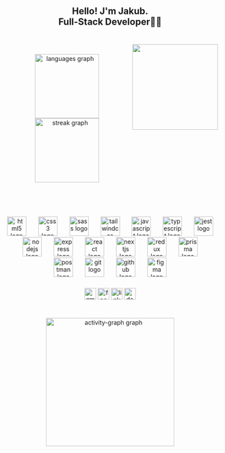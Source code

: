 <h2 align="center">Hello! J'm Jakub.<br>Full-Stack Developer👨‍💻</h2>

###

<br clear="both">

<img align="right" height="200" src="https://media.tenor.com/2QJZIO5GknEAAAAM/batman-rain.gif"  />

###

<div align="center">
  <img src="https://github-readme-stats.vercel.app/api/top-langs?username=jakubdashdev&locale=en&hide_title=false&layout=compact&card_width=320&langs_count=5&theme=rose_pine&hide_border=true" height="150" alt="languages graph"  />
  <img src="https://streak-stats.demolab.com?user=jakubdashdev&locale=en&mode=daily&theme=rose_pine&hide_border=true&border_radius=5" height="150" alt="streak graph"  />
</div>

###

<br clear="both">

<p align="left"></p>

###

<br clear="both">

<div align="center">
  <img src="https://skillicons.dev/icons?i=html" height="45" alt="html5 logo"  />
  <img width="20" />
  <img src="https://skillicons.dev/icons?i=css" height="45" alt="css3 logo"  />
  <img width="20" />
  <img src="https://skillicons.dev/icons?i=sass" height="45" alt="sass logo"  />
  <img width="20" />
  <img src="https://skillicons.dev/icons?i=tailwind" height="45" alt="tailwindcss logo"  />
  <img width="20" />
  <img src="https://skillicons.dev/icons?i=js" height="45" alt="javascript logo"  />
  <img width="20" />
  <img src="https://skillicons.dev/icons?i=ts" height="45" alt="typescript logo"  />
  <img width="20" />
  <img src="https://skillicons.dev/icons?i=jest" height="45" alt="jest logo"  />
  <img width="20" />
  <img src="https://skillicons.dev/icons?i=nodejs" height="45" alt="nodejs logo"  />
  <img width="20" />
  <img src="https://skillicons.dev/icons?i=express" height="45" alt="express logo"  />
  <img width="20" />
  <img src="https://skillicons.dev/icons?i=react" height="45" alt="react logo"  />
  <img width="20" />
  <img src="https://skillicons.dev/icons?i=nextjs" height="45" alt="nextjs logo"  />
  <img width="20" />
  <img src="https://skillicons.dev/icons?i=redux" height="45" alt="redux logo"  />
  <img width="20" />
  <img src="https://skillicons.dev/icons?i=prisma" height="45" alt="prisma logo"  />
  <img width="20" />
  <img src="https://skillicons.dev/icons?i=postman" height="45" alt="postman logo"  />
  <img width="20" />
  <img src="https://skillicons.dev/icons?i=git" height="45" alt="git logo"  />
  <img width="20" />
  <img src="https://skillicons.dev/icons?i=github" height="45" alt="github logo"  />
  <img width="20" />
  <img src="https://skillicons.dev/icons?i=figma" height="45" alt="figma logo"  />
</div>

###

<div align="center">
  <img src="https://img.shields.io/static/v1?message=Gmail&logo=gmail&label=&color=D14836&logoColor=white&labelColor=&style=flat" height="27" alt="gmail logo"  />
  <img src="https://img.shields.io/static/v1?message=Facebook&logo=facebook&label=&color=1877F2&logoColor=white&labelColor=&style=flat" height="27" alt="facebook logo"  />
  <img src="https://img.shields.io/static/v1?message=LinkedIn&logo=linkedin&label=&color=0077B5&logoColor=white&labelColor=&style=flat" height="27" alt="linkedin logo"  />
  <a href="https://www.jakub-dev.dev/en" target="_blank">
    <img src="https://img.shields.io/static/v1?message=Website&logo=dev.to&label=&color=0A0A0A&logoColor=white&labelColor=&style=flat" height="27" alt="devto logo"  />
  </a>
</div>

###

<br clear="both">

<div align="center">
  <img src="https://github-readme-activity-graph.vercel.app/graph?username=jakubdashdev&radius=16&theme=react&area=true&order=5&bg_color=191724&color=3e8fb0&point=f6c177&area_color=3e8fb0&line=3e8fb0&hide_border=true" height="300" alt="activity-graph graph"  />
</div>

###
